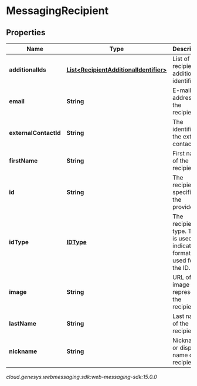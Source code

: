 # MessagingRecipient


## Properties

| Name | Type | Description | Notes |
| ------------ | ------------- | ------------- | ------------- |
| **additionalIds** | [**List&lt;RecipientAdditionalIdentifier&gt;**](RecipientAdditionalIdentifier) | List of recipient additional identifiers |  [optional] |
| **email** | **String** | E-mail address of the recipient. |  [optional] |
| **externalContactId** | **String** | The identifier of the external contact. |  [optional] |
| **firstName** | **String** | First name of the recipient. |  [optional] |
| **id** | **String** | The recipient ID specific to the provider. |  |
| **idType** | [**IDType**](IDType) | The recipient ID type. This is used to indicate the format used for the ID. |  [optional] |
| **image** | **String** | URL of an image that represents the recipient. |  [optional] |
| **lastName** | **String** | Last name of the recipient. |  [optional] |
| **nickname** | **String** | Nickname or display name of the recipient. |  [optional] |




_cloud.genesys.webmessaging.sdk:web-messaging-sdk:15.0.0_
